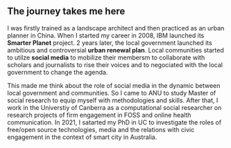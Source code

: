 ## The journey takes me here

I was firstly trained as a landscape architect and then practiced as an urban planner in China.
When I started my career in 2008, IBM launched its __Smarter Planet__ project. 
2 years later, the local government launched its ambitious and controversial __urban renewal plan__. Local communities started to utilze __social media__ to mobilize their membersm to collaborate with scholars and journalists to rise their voices and to negociated with the local government to change the agenda. 

This made me think about  the role of social media in the dynamic between local government and communities. 
So I came to ANU to study Master of social research to equip myself with methodologies and skills. After that, I work in the Universtiy of Canberra as a computational social researcher on research projects of firm engagement in FOSS and online health communication. 
In 2021, I satarted my PhD in UC to investigate the roles of free/open source technologies, media and the relations with civic engagement in the context of smart city in Australia.
